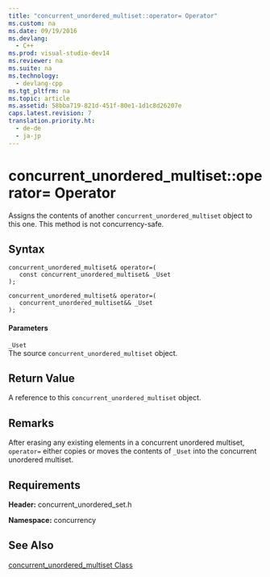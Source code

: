 ```yaml
---
title: "concurrent_unordered_multiset::operator= Operator"
ms.custom: na
ms.date: 09/19/2016
ms.devlang: 
  - C++
ms.prod: visual-studio-dev14
ms.reviewer: na
ms.suite: na
ms.technology: 
  - devlang-cpp
ms.tgt_pltfrm: na
ms.topic: article
ms.assetid: 58bba719-821d-451f-80e1-1d1c8d26207e
caps.latest.revision: 7
translation.priority.ht: 
  - de-de
  - ja-jp
---
```

# concurrent_unordered_multiset::operator= Operator
Assigns the contents of another `concurrent_unordered_multiset` object to this one. This method is not concurrency-safe.  
  
## Syntax  
  
```  
concurrent_unordered_multiset& operator=(  
   const concurrent_unordered_multiset& _Uset  
);  
  
concurrent_unordered_multiset& operator=(  
   concurrent_unordered_multiset&& _Uset  
);  
```  
  
#### Parameters  
 `_Uset`  
 The source `concurrent_unordered_multiset` object.  
  
## Return Value  
 A reference to this `concurrent_unordered_multiset` object.  
  
## Remarks  
 After erasing any existing elements in a concurrent unordered multiset, `operator=` either copies or moves the contents of `_Uset` into the concurrent unordered multiset.  
  
## Requirements  
 **Header:** concurrent_unordered_set.h  
  
 **Namespace:** concurrency  
  
## See Also  
 [concurrent_unordered_multiset Class](../vs140/concurrent_unordered_multiset-Class.md)
